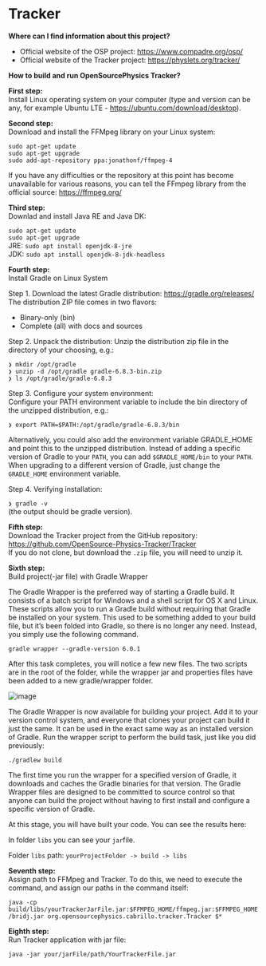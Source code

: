 # Tracker

<b>Where can I find information about this project?</b>

- Official website of the OSP project: https://www.compadre.org/osp/<br>
- Official website of the Tracker project: https://physlets.org/tracker/


<b>How to build and run OpenSourcePhysics Tracker?</b>

<b>First step:</b><br>
Install Linux operating system on your computer (type and version can be any, for example Ubuntu LTE - https://ubuntu.com/download/desktop).

<b>Second step:</b><br>
Download and install the FFMpeg library on your Linux system:

`sudo apt-get update`<br>
`sudo apt-get upgrade`<br>
`sudo add-apt-repository ppa:jonathonf/ffmpeg-4`<br>

If you have any difficulties or the repository at this point has become unavailable for various reasons, you can tell the FFmpeg library from the official source: https://ffmpeg.org/

<b>Third step:</b><br>
Downlad and install Java RE and Java DK:

`sudo apt-get update`<br>
`sudo apt-get upgrade`<br>
JRE:
`sudo apt install openjdk-8-jre`<br>
JDK:
`sudo apt install openjdk-8-jdk-headless`<br>

<b>Fourth step:</b><br>
Install Gradle on Linux System

Step 1. Download the latest Gradle distribution: https://gradle.org/releases/
The distribution ZIP file comes in two flavors:
- Binary-only (bin)
- Complete (all) with docs and sources

Step 2. Unpack the distribution:
Unzip the distribution zip file in the directory of your choosing, e.g.:<br>

`❯ mkdir /opt/gradle`<br>
`❯ unzip -d /opt/gradle gradle-6.8.3-bin.zip`<br>
`❯ ls /opt/gradle/gradle-6.8.3`<br>

Step 3. Configure your system environment:<br>
Configure your PATH environment variable to include the bin directory of the unzipped distribution, e.g.:<br>

`❯ export PATH=$PATH:/opt/gradle/gradle-6.8.3/bin`<br>

Alternatively, you could also add the environment variable GRADLE_HOME and point this to the unzipped distribution. Instead of adding a specific version of Gradle to your `PATH`, you can add `$GRADLE_HOME/bin` to your `PATH`. When upgrading to a different version of Gradle, just change the `GRADLE_HOME` environment variable.

Step 4. Verifying installation:<br>

`❯ gradle -v`<br>
(the output should be gradle version).<br>

<b>Fifth step:</b><br>
Download the Tracker project from the GitHub repository: https://github.com/OpenSource-Physics-Tracker/Tracker <br>
If you do not clone, but download the `.zip` file, you will need to unzip it. <br>

<b>Sixth step:</b><br>
Build project(-jar file) with Gradle Wrapper

The Gradle Wrapper is the preferred way of starting a Gradle build. It consists of a batch script for Windows and a shell script for OS X and Linux. These scripts allow you to run a Gradle build without requiring that Gradle be installed on your system. This used to be something added to your build file, but it’s been folded into Gradle, so there is no longer any need. Instead, you simply use the following command.<br>

`gradle wrapper --gradle-version 6.0.1`

After this task completes, you will notice a few new files. The two scripts are in the root of the folder, while the wrapper jar and properties files have been added to a new gradle/wrapper folder.<br>

![image](https://user-images.githubusercontent.com/49695119/113479123-c7ea6f80-9495-11eb-962f-6bebb749be9c.png)
            
The Gradle Wrapper is now available for building your project. Add it to your version control system, and everyone that clones your project can build it just the same. It can be used in the exact same way as an installed version of Gradle. Run the wrapper script to perform the build task, just like you did previously:<br>

`./gradlew build`<br>

The first time you run the wrapper for a specified version of Gradle, it downloads and caches the Gradle binaries for that version. The Gradle Wrapper files are designed to be committed to source control so that anyone can build the project without having to first install and configure a specific version of Gradle.<br>

At this stage, you will have built your code. You can see the results here:<br>

In folder `libs` you can see your `jar`file.<br>

Folder `libs` path: `yourProjectFolder -> build -> libs`<br>

<b>Seventh step:</b><br>
Assign path to FFMpeg and Tracker. To do this, we need to execute the command, and assign our paths in the command itself:<br>

`java -cp build/libs/yourTrackerJarFile.jar:$FFMPEG_HOME/ffmpeg.jar:$FFMPEG_HOME/bridj.jar org.opensourcephysics.cabrillo.tracker.Tracker $*`

<b>Eighth step:</b><br>
Run Tracker application with jar file:

`java -jar your/jarFile/path/YourTrackerFile.jar`

